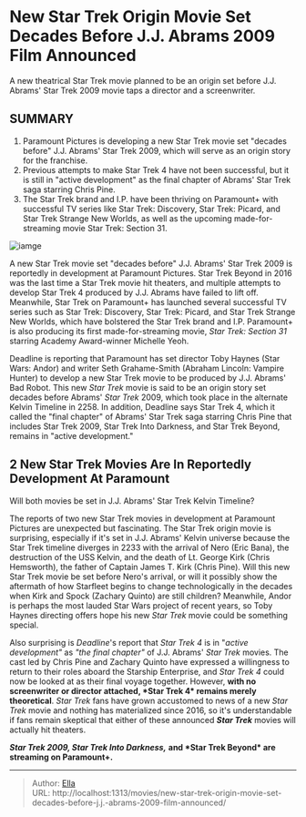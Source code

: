 # New Star Trek Origin Movie Set Decades Before J.J. Abrams 2009 Film Announced


A new theatrical Star Trek movie planned to be an origin set before J.J. Abrams&#39; Star Trek 2009 movie taps a director and a screenwriter.

## SUMMARY

1. Paramount Pictures is developing a new Star Trek movie set &#34;decades before&#34; J.J. Abrams&#39; Star Trek 2009, which will serve as an origin story for the franchise.
2.  Previous attempts to make Star Trek 4 have not been successful, but it is still in &#34;active development&#34; as the final chapter of Abrams&#39; Star Trek saga starring Chris Pine.
3.  The Star Trek brand and I.P. have been thriving on Paramount&#43; with successful TV series like Star Trek: Discovery, Star Trek: Picard, and Star Trek Strange New Worlds, as well as the upcoming made-for-streaming movie Star Trek: Section 31.

![iamge](https://cdn.jsdelivr.net/gh/marykeil/picgolib/image202401112037554.png)



A new Star Trek movie set &#34;decades before&#34; J.J. Abrams&#39; Star Trek 2009 is reportedly in development at Paramount Pictures. Star Trek Beyond in 2016 was the last time a Star Trek movie hit theaters, and multiple attempts to develop Star Trek 4 produced by J.J. Abrams have failed to lift off. Meanwhile, Star Trek on Paramount&#43; has launched several successful TV series such as Star Trek: Discovery, Star Trek: Picard, and Star Trek Strange New Worlds, which have bolstered the Star Trek brand and I.P. Paramount&#43; is also producing its first made-for-streaming movie, *Star Trek: Section 31* starring Academy Award-winner Michelle Yeoh.

Deadline is reporting that Paramount has set director Toby Haynes (Star Wars: Andor) and writer Seth Grahame-Smith (Abraham Lincoln: Vampire Hunter) to develop a new Star Trek movie to be produced by J.J. Abrams&#39; Bad Robot. This new *Star Trek* movie is said to be an origin story set decades before Abrams&#39; *Star Trek* 2009, which took place in the alternate Kelvin Timeline in 2258. In addition, Deadline says Star Trek 4, which it called the &#34;final chapter&#34; of Abrams&#39; Star Trek saga starring Chris Pine that includes Star Trek 2009, Star Trek Into Darkness, and Star Trek Beyond, remains in &#34;active development.&#34;



## 2 New Star Trek Movies Are In Reportedly Development At Paramount

Will both movies be set in J.J. Abrams&#39; Star Trek Kelvin Timeline?



The reports of two new Star Trek movies in development at Paramount Pictures are unexpected but fascinating. The Star Trek origin movie is surprising, especially if it&#39;s set in J.J. Abrams&#39; Kelvin universe because the Star Trek timeline diverges in 2233 with the arrival of Nero (Eric Bana), the destruction of the USS Kelvin, and the death of Lt. George Kirk (Chris Hemsworth), the father of Captain James T. Kirk (Chris Pine). Will this new Star Trek movie be set before Nero&#39;s arrival, or will it possibly show the aftermath of how Starfleet begins to change technologically in the decades when Kirk and Spock (Zachary Quinto) are still children? Meanwhile, Andor is perhaps the most lauded Star Wars project of recent years, so Toby Haynes directing offers hope his new *Star Trek* movie could be something special.

Also surprising is *Deadline*&#39;s report that *Star Trek 4* is in &#34;*active development&#34;* as *&#34;the final chapter&#34;* of J.J. Abrams&#39; *Star Trek* movies. The cast led by Chris Pine and Zachary Quinto have expressed a willingness to return to their roles aboard the Starship Enterprise, and *Star Trek 4* could now be looked at as their final voyage together. However, **with no screenwriter or director attached, \*Star Trek 4\* remains merely theoretical**. *Star Trek* fans have grown accustomed to news of a new *Star Trek* movie and nothing has materialized since 2016, so it&#39;s understandable if fans remain skeptical that either of these announced ***Star Trek*** movies will actually hit theaters.

***Star Trek 2009, Star Trek Into Darkness,*** **and \*Star Trek Beyond\* are streaming on Paramount&#43;.**


---

> Author: [Ella](https://instagram.hk.cn/)  
> URL: http://localhost:1313/movies/new-star-trek-origin-movie-set-decades-before-j.j.-abrams-2009-film-announced/  

